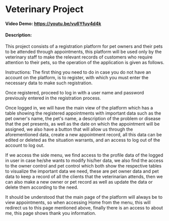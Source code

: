 # Veterinary Project
#### Video Demo:  <https://youtu.be/vu6Yfuy4d4k>
#### Description:
This project consists of a registration platform for pet owners and their pets to be attended through appointments,
this platform will be used only by the veterinary staff to make the relevant records of customers who require attention to their pets,
so the operation of the application is given as follows.

Instructions:
The first thing you need to do in case you do not have an account on the platform, is to register,
with which you must enter the necessary data to make such registration.

Once registered, proceed to log in with a user name and password previously entered in the registration process.

Once logged in, we will have the main view of the platform which has a table showing the registered appointments
with important data such as the pet owner's name, the pet's name, a description of the problem or disease that the pet presents,
as well as the date on which the appointment will be assigned, we also have a button that will allow us through the aforementioned data,
create a new appointment record, all this data can be edited or deleted as the situation warrants, and an access to log out of the account to log out.

If we access the side menu, we find access to the profile data of the logged in user in case he/she wants to modify his/her data, we also find the access
to the owner control and pet control which both show the respective tables to visualize the important data we need, these are pet owner data and pet data
to keep a record of all the clients that the veterinarian attends, then we can also make a new owner or pet record as well as update the data or delete them
according to the need.

It should be understood that the main page of the platform will always be to view appointments, so when accessing Home from the menu, this will redirect us to
this page mentioned above, finally there is an access to about me, this page shows thank you information.
